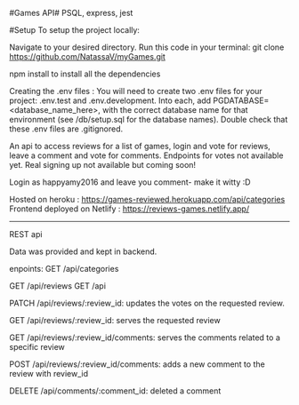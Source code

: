 #Games API#  PSQL, express, jest

#Setup
To setup the project locally:

Navigate to your desired directory.
Run this code in your terminal: git clone https://github.com/NatassaV/myGames.git

npm install to install all the dependencies

Creating the .env files :
You will need to create two .env files for your project: .env.test and .env.development.
Into each, add PGDATABASE=<database_name_here>, with the correct database name for that environment (see /db/setup.sql for the database names). Double check that these .env files are .gitignored.

An api to access reviews for a list of games, login and vote for reviews, leave a comment and vote for comments.
Endpoints for votes not available yet. Real signing up not available but coming soon!

Login as happyamy2016 and leave you comment- make it witty :D

Hosted on heroku : https://games-reviewed.herokuapp.com/api/categories
Frontend deployed on Netlify : https://reviews-games.netlify.app/
___________________________________________________________________________________________________
REST api

Data was provided and kept in backend. 

enpoints: GET /api/categories

GET /api/reviews GET /api

PATCH /api/reviews/:review_id: updates the votes on the requested review.

GET /api/reviews/:review_id: serves the requested review

GET /api/reviews/:review_id/comments: serves the comments related to a specific review

POST /api/reviews/:review_id/comments: adds a new comment to the review with review_id

DELETE /api/comments/:comment_id: deleted a comment
